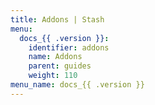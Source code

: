 ```yaml
---
title: Addons | Stash
menu:
  docs_{{ .version }}:
    identifier: addons
    name: Addons
    parent: guides
    weight: 110
menu_name: docs_{{ .version }}
---
```

